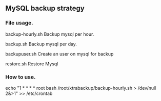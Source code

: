 ## MySQL backup strategy

### File usage.

backup-hourly.sh        Backup mysql per hour.

backup.sh               Backup mysql per day.

backupuser.sh           Create an user on mysql for backup

restore.sh              Restore Mysql

### How to use.
echo "1 * * * * root bash /root/xtrabackup/backup-hourly.sh > /dev/null 2&>1" >> /etc/crontab

